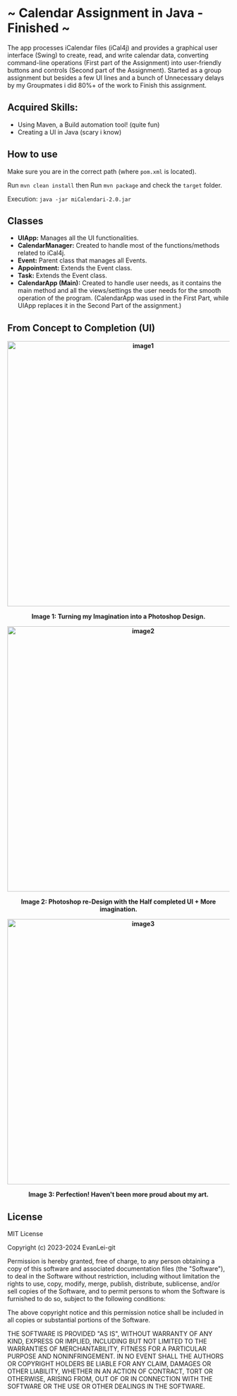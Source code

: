 # ~ Calendar Assignment in Java - Finished ~


The app processes iCalendar files (iCal4j) and provides a graphical user interface (Swing) to create, read, and write calendar data, converting command-line operations (First part of the Assignment) into user-friendly buttons and controls (Second part of the Assignment). Started as a group assignment but besides a few UI lines and a bunch of Unnecessary delays by my Groupmates i did 80%+ of the work to Finish this assignment.

## Acquired Skills:
 - Using Maven, a Build automation tool! (quite fun)
 - Creating a UI in Java (scary i know)

## How to use

Make sure you are in the correct path (where `pom.xml` is located).

Run `mvn clean install` then Run `mvn package` and check the `target` folder.

Execution: `java -jar miCalendari-2.0.jar`


## Classes

- **UIApp:** Manages all the UI functionalities.
- **CalendarManager:** Created to handle most of the functions/methods related to iCal4j.
- **Event:** Parent class that manages all Events.
- **Appointment:** Extends the Event class.
- **Task:** Extends the Event class.
- **CalendarApp (Main):** Created to handle user needs, as it contains the main method and all the views/settings the user needs for the smooth operation of the program. (CalendarApp was used in the First Part, while UIApp replaces it in the Second Part of the assignment.)



## From Concept to Completion (UI)
<b>
<div style="text-align: center;">
    <img src="https://github.com/user-attachments/assets/5cf26298-e25e-49d1-a5e9-a611bd964097" alt="image1" width="600"/>
    <p>Image 1: Turning my Imagination into a Photoshop Design. </p>
</div>


<div style="text-align: center;">
    <img src="https://github.com/user-attachments/assets/e43b0287-3769-453b-b5bb-f99218089ab7" alt="image2" width="600"/>
    <p>Image 2: Photoshop re-Design with the Half completed UI + More imagination.</p>
</div>


<div style="text-align: center;">
    <img src="https://github.com/user-attachments/assets/db273a41-cfb5-476e-9317-82f3b28d6ff9" alt="image3" width="600"/>
    <p>Image 3: Perfection! Haven't been more proud about my art. </p>
</div>
</b>



## License
MIT License

Copyright (c) 2023-2024 EvanLei-git

Permission is hereby granted, free of charge, to any person obtaining a copy
of this software and associated documentation files (the "Software"), to deal
in the Software without restriction, including without limitation the rights
to use, copy, modify, merge, publish, distribute, sublicense, and/or sell
copies of the Software, and to permit persons to whom the Software is
furnished to do so, subject to the following conditions:

The above copyright notice and this permission notice shall be included in all
copies or substantial portions of the Software.

THE SOFTWARE IS PROVIDED "AS IS", WITHOUT WARRANTY OF ANY KIND, EXPRESS OR
IMPLIED, INCLUDING BUT NOT LIMITED TO THE WARRANTIES OF MERCHANTABILITY,
FITNESS FOR A PARTICULAR PURPOSE AND NONINFRINGEMENT. IN NO EVENT SHALL THE
AUTHORS OR COPYRIGHT HOLDERS BE LIABLE FOR ANY CLAIM, DAMAGES OR OTHER
LIABILITY, WHETHER IN AN ACTION OF CONTRACT, TORT OR OTHERWISE, ARISING FROM,
OUT OF OR IN CONNECTION WITH THE SOFTWARE OR THE USE OR OTHER DEALINGS IN THE
SOFTWARE.